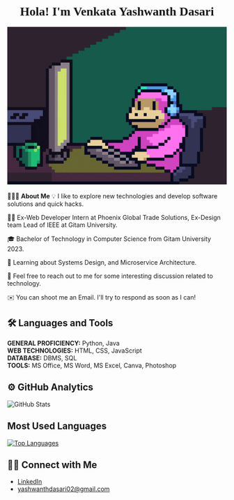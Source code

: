 <div style="text-align:center; font-family:Papyrus;">
    <h1>👋 Hola! I'm Venkata Yashwanth Dasari 👋</h1>
    <div style="text-align:center;">
        <img src="Images/giphy1.gif" alt="GIF" width="900"/>
    </div>
</div>

👨🏻‍💻 **About Me**
💡 I like to explore new technologies and develop software solutions and quick hacks.

👨‍💻 Ex-Web Developer Intern at Phoenix Global Trade Solutions, Ex-Design team Lead of IEEE at Gitam University.

🎓 Bachelor of Technology in Computer Science from Gitam University 2023.

🌱 Learning about Systems Design, and Microservice Architecture.

💬 Feel free to reach out to me for some interesting discussion related to technology.

✉️ You can shoot me an Email. I'll try to respond as soon as I can!

## 🛠 Languages and Tools
**GENERAL PROFICIENCY:** Python, Java  
**WEB TECHNOLOGIES:** HTML, CSS, JavaScript  
**DATABASE:** DBMS, SQL  
**TOOLS:** MS Office, MS Word, MS Excel, Canva, Photoshop  

## ⚙️ GitHub Analytics
![GitHub Stats](https://github-readme-stats.vercel.app/api?username=yashwanth02&show_icons=true&theme=radical)

## Most Used Languages
[![Top Languages](https://github-readme-stats.vercel.app/api/top-langs/?username=yashwanth02&layout=compact)](https://github.com/yashwanth02)


## 🤝🏻 Connect with Me
- [LinkedIn](https://www.linkedin.com/in/venkata-yashwanth-dasari)
- [yashwanthdasari02@gmail.com](mailto:yashwanthdasari02@gmail.com)
